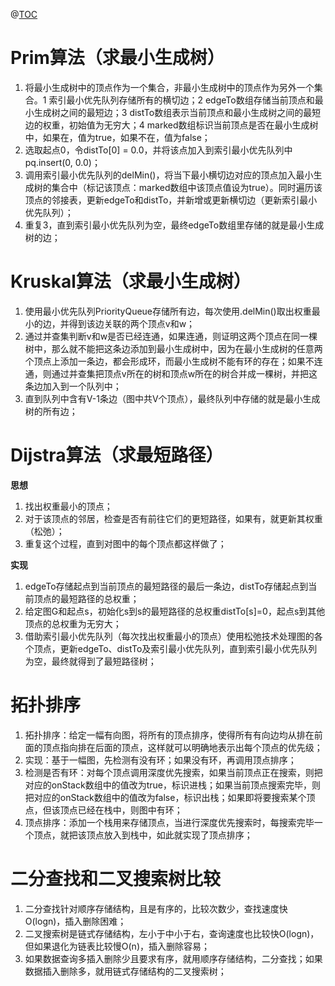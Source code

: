 ﻿@[TOC](目录)
# Prim算法（求最小生成树）
 1. 将最小生成树中的顶点作为一个集合，非最小生成树中的顶点作为另外一个集合。1 索引最小优先队列存储所有的横切边；2 edgeTo数组存储当前顶点和最小生成树之间的最短边；3 distTo数组表示当前顶点和最小生成树之间的最短边的权重，初始值为无穷大；4 marked数组标识当前顶点是否在最小生成树中，如果在，值为true，如果不在，值为false；
 2. 选取起点0，令distTo[0] = 0.0，并将该点加入到索引最小优先队列中pq.insert(0, 0.0)；
 3. 调用索引最小优先队列的delMin()，将当下最小横切边对应的顶点加入最小生成树的集合中（标记该顶点：marked数组中该顶点值设为true）。同时遍历该顶点的邻接表，更新edgeTo和distTo，并新增或更新横切边（更新索引最小优先队列）；
 4. 重复3，直到索引最小优先队列为空，最终edgeTo数组里存储的就是最小生成树的边；

# Kruskal算法（求最小生成树）
1. 使用最小优先队列PriorityQueue存储所有边，每次使用.delMin()取出权重最小的边，并得到该边关联的两个顶点v和w；
2. 通过并查集判断v和w是否已经连通，如果连通，则证明这两个顶点在同一棵树中，那么就不能把这条边添加到最小生成树中，因为在最小生成树的任意两个顶点上添加一条边，都会形成环，而最小生成树不能有环的存在；如果不连通，则通过并查集把顶点v所在的树和顶点w所在的树合并成一棵树，并把这条边加入到一个队列中；
3. 直到队列中含有V-1条边（图中共V个顶点），最终队列中存储的就是最小生成树的所有边；

# Dijstra算法（求最短路径）
**思想**

1. 找出权重最小的顶点；
2. 对于该顶点的邻居，检查是否有前往它们的更短路径，如果有，就更新其权重（松弛）；
3. 重复这个过程，直到对图中的每个顶点都这样做了；

**实现**

1. edgeTo存储起点到当前顶点的最短路径的最后一条边，distTo存储起点到当前顶点的最短路径的总权重；
2. 给定图G和起点s，初始化s到s的最短路径的总权重distTo[s]=0，起点s到其他顶点的总权重为无穷大；
3. 借助索引最小优先队列（每次找出权重最小的顶点）使用松弛技术处理图的各个顶点，更新edgeTo、distTo及索引最小优先队列，直到索引最小优先队列为空，最终就得到了最短路径树；


# 拓扑排序
1. 拓扑排序：给定一幅有向图，将所有的顶点排序，使得所有有向边均从排在前面的顶点指向排在后面的顶点，这样就可以明确地表示出每个顶点的优先级；
2. 实现：基于一幅图，先检测有没有环；如果没有环，再调用顶点排序；
3. 检测是否有环：对每个顶点调用深度优先搜索，如果当前顶点正在搜索，则把对应的onStack数组中的值改为true，标识进栈；如果当前顶点搜索完毕，则把对应的onStack数组中的值改为false，标识出栈；如果即将要搜索某个顶点，但该顶点已经在栈中，则图中有环；
4. 顶点排序：添加一个栈用来存储顶点，当进行深度优先搜索时，每搜索完毕一个顶点，就把该顶点放入到栈中，如此就实现了顶点排序；

# 二分查找和二叉搜索树比较
1. 二分查找针对顺序存储结构，且是有序的，比较次数少，查找速度快O(logn)，插入删除困难；
2. 二叉搜索树是链式存储结构，左小于中小于右，查询速度也比较快O(logn)，但如果退化为链表比较慢O(n)，插入删除容易；
3. 如果数据查询多插入删除少且要求有序，就用顺序存储结构，二分查找；如果数据插入删除多，就用链式存储结构的二叉搜索树；


